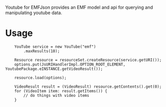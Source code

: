 
Youtube for EMFJson provides an EMF model and api for querying and manipulating youtube data.

# Usage
		
		YouTube service = new YouTube("emf")
			.maxResults(10);
		
		Resource resource = resourceSet.createResource(service.getURI());
		options.put(JsURIHandlerImpl.OPTION_ROOT_ELEMENT, YoutubePackage.eINSTANCE.getVideoResult());
				
		resource.load(options);
		
		VideoResult result = (VideoResult) resource.getContents().get(0);
		for (VideoItem item: result.getItems()) {
			// do things with video items
		}